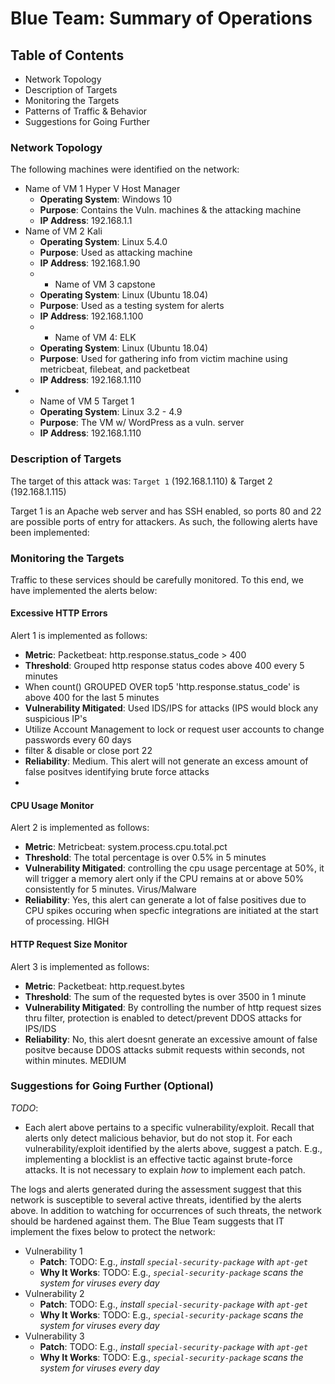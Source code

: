 # Blue Team: Summary of Operations

## Table of Contents
- Network Topology
- Description of Targets
- Monitoring the Targets
- Patterns of Traffic & Behavior
- Suggestions for Going Further

### Network Topology

The following machines were identified on the network:
- Name of VM 1 Hyper V Host Manager
  - **Operating System**: Windows 10
  - **Purpose**: Contains the Vuln. machines & the attacking machine
  - **IP Address**: 192.168.1.1
- Name of VM 2 Kali
  - **Operating System**: Linux 5.4.0
  - **Purpose**: Used as attacking machine
  - **IP Address**: 192.168.1.90
  - - Name of VM 3 capstone
  - **Operating System**: Linux (Ubuntu 18.04)
  - **Purpose**: Used as a testing system for alerts
  - **IP Address**: 192.168.1.100
  - - Name of VM 4: ELK
  - **Operating System**: Linux (Ubuntu 18.04)
  - **Purpose**: Used for gathering info from victim machine using metricbeat, filebeat, and packetbeat
  - **IP Address**: 192.168.1.110
- - Name of VM 5 Target 1
  - **Operating System**: Linux 3.2 - 4.9
  - **Purpose**: The VM w/ WordPress as a vuln. server
  - **IP Address**: 192.168.1.110

### Description of Targets

The target of this attack was: `Target 1` (192.168.1.110) & Target 2 (192.168.1.115)

Target 1 is an Apache web server and has SSH enabled, so ports 80 and 22 are possible ports of entry for attackers. As such, the following alerts have been implemented:

### Monitoring the Targets

Traffic to these services should be carefully monitored. To this end, we have implemented the alerts below:

#### Excessive HTTP Errors
Alert 1 is implemented as follows:
  - **Metric**: Packetbeat: http.response.status_code > 400
  - **Threshold**: Grouped http response status codes above 400 every 5 minutes
  - When count() GROUPED OVER top5 'http.response.status_code' is above 400 for the last 5 minutes
  - **Vulnerability Mitigated**: Used IDS/IPS for attacks (IPS would block any suspicious IP's
  - Utilize Account Management to lock or request user accounts to change passwords every 60 days
  - filter & disable or close port 22
  - **Reliability**: Medium. This alert will not generate an excess amount of false positves identifying brute force attacks
  - 
#### CPU Usage Monitor
Alert 2 is implemented as follows:
  - **Metric**: Metricbeat: system.process.cpu.total.pct
  - **Threshold**: The total percentage is over 0.5% in 5 minutes
  - **Vulnerability Mitigated**: controlling the cpu usage percentage at 50%, it will trigger a memory alert only if the CPU remains at or above 50% consistently for 5 minutes. Virus/Malware
  - **Reliability**: Yes, this alert can generate a lot of false positives due to CPU spikes occuring when specfic integrations are initiated at the start of processing. HIGH
#### HTTP Request Size Monitor
Alert 3 is implemented as follows:
  - **Metric**: Packetbeat: http.request.bytes
  - **Threshold**: The sum of the requested bytes is over 3500 in 1 minute
  - **Vulnerability Mitigated**: By controlling the number of http request sizes thru filter, protection is enabled to detect/prevent DDOS attacks for IPS/IDS
  - **Reliability**: No, this alert doesnt generate an excessive amount of false positve because DDOS attacks submit requests within seconds, not within minutes. MEDIUM



### Suggestions for Going Further (Optional)
_TODO_: 
- Each alert above pertains to a specific vulnerability/exploit. Recall that alerts only detect malicious behavior, but do not stop it. For each vulnerability/exploit identified by the alerts above, suggest a patch. E.g., implementing a blocklist is an effective tactic against brute-force attacks. It is not necessary to explain _how_ to implement each patch.

The logs and alerts generated during the assessment suggest that this network is susceptible to several active threats, identified by the alerts above. In addition to watching for occurrences of such threats, the network should be hardened against them. The Blue Team suggests that IT implement the fixes below to protect the network:
- Vulnerability 1
  - **Patch**: TODO: E.g., _install `special-security-package` with `apt-get`_
  - **Why It Works**: TODO: E.g., _`special-security-package` scans the system for viruses every day_
- Vulnerability 2
  - **Patch**: TODO: E.g., _install `special-security-package` with `apt-get`_
  - **Why It Works**: TODO: E.g., _`special-security-package` scans the system for viruses every day_
- Vulnerability 3
  - **Patch**: TODO: E.g., _install `special-security-package` with `apt-get`_
  - **Why It Works**: TODO: E.g., _`special-security-package` scans the system for viruses every day_
